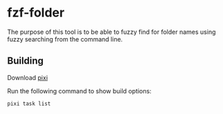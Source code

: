 # fzf-folder
The purpose of this tool is to be able to fuzzy find
for folder names using fuzzy searching from the command line.

## Building

Download [pixi](https://prefix.dev/)

Run the following command to show build options:

```bash
pixi task list
```
